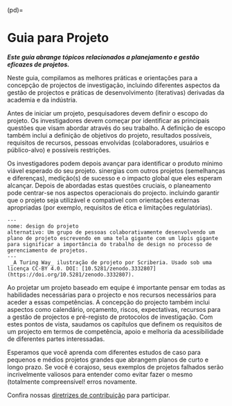 (pd)=
# Guia para Projeto

***Este guia abrange tópicos relacionados a planejamento e gestão eficazes de projetos.***

Neste guia, compilamos as melhores práticas e orientações para a concepção de projectos de investigação, incluindo diferentes aspectos da gestão de projectos e práticas de desenvolvimento (iterativas) derivadas da academia e da indústria.

Antes de iniciar um projeto, pesquisadores devem definir o escopo do projeto. Os investigadores devem começar por identificar as principais questões que visam abordar através do seu trabalho. A definição de escopo também inclui a definição de objetivos do projeto, resultados possíveis, requisitos de recursos, pessoas envolvidas (colaboradores, usuários e público-alvo) e possíveis restrições.

Os investigadores podem depois avançar para identificar o produto mínimo viável esperado do seu projeto. sinergias com outros projetos (semelhanças e diferenças), medição(s) de sucesso e o impacto global que eles esperam alcançar. Depois de abordadas estas questões cruciais, o planeamento pode centrar-se nos aspectos operacionais do projecto. incluindo garantir que o projeto seja utilizável e compatível com orientações externas apropriadas (por exemplo, requisitos de ética e limitações regulatórias).

```{figure} ../figures/project-design.jpg
---
nome: design do projeto
alternativo: Um grupo de pessoas colaborativamente desenvolvendo um plano de projeto escrevendo em uma tela gigante com um lápis gigante para significar a importância do trabalho de design no processo de gerenciamento de projetos. 
---
 _A Turing Way_ ilustração de projeto por Scriberia. Usado sob uma licença CC-BY 4.0. DOI: [10.5281/zenodo.3332807](https://doi.org/10.5281/zenodo.3332807).
```
Ao projetar um projeto baseado em equipe é importante pensar em todas as habilidades necessárias para o projecto e nos recursos necessários para aceder a essas competências. A concepção do projecto também inclui aspectos como calendário, orçamento, riscos, expectativas, recursos para a gestão de projectos e pré-registo de protocolos de investigação. Com estes pontos de vista, saudamos os capítulos que definem os requisitos de um projecto em termos de competência, apoio e melhoria da acessibilidade de diferentes partes interessadas.

Esperamos que você aprenda com diferentes estudos de caso para pequenos e médios projetos grandes que abrangem planos de curto e longo prazo. Se você é corajoso, seus exemplos de projetos falhados serão incrivelmente valiosos para entender como evitar fazer o mesmo (totalmente compreensível! erros novamente.

Confira nossas [diretrizes de contribuição](https://github.com/alan-turing-institute/the-turing-way/blob/main/CONTRIBUTING.md) para participar.
